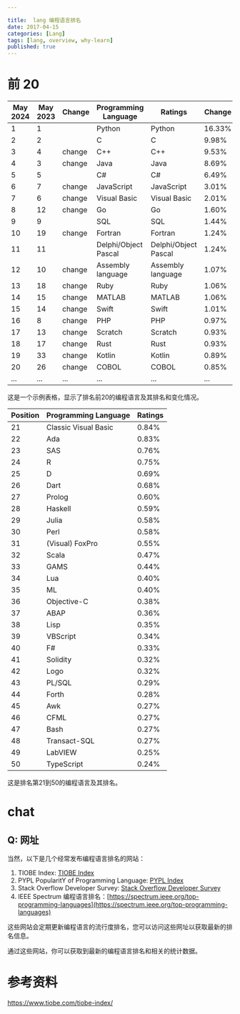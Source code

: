 ```yaml
---

title:  lang 编程语言排名
date: 2017-04-15
categories: [Lang]
tags: [lang, overview, why-learn]
published: true
---
```


# 前 20

| May 2024 | May 2023 | Change | Programming Language | Ratings | Change |
|----------|----------|--------|----------------------|---------|--------|
| 1        | 1        |        | Python            | Python  | 16.33% | +2.88% |
| 2        | 2        |        | C                 | C       | 9.98%  | -3.37% |
| 3        | 4        | change | C++               | C++     | 9.53%  | -2.43% |
| 4        | 3        | change | Java              | Java    | 8.69%  | -3.53% |
| 5        | 5        |        | C#                | C#      | 6.49%  | -0.94% |
| 6        | 7        | change | JavaScript        | JavaScript | 3.01% | +0.57% |
| 7        | 6        | change | Visual Basic      | Visual Basic | 2.01% | -1.83% |
| 8        | 12       | change | Go                | Go      | 1.60%  | +0.61% |
| 9        | 9        |        | SQL               | SQL     | 1.44%  | -0.03% |
| 10       | 19       | change | Fortran           | Fortran | 1.24%  | +0.46% |
| 11       | 11       |        | Delphi/Object Pascal   | Delphi/Object Pascal | 1.24% | +0.23% |
| 12       | 10       | change | Assembly language   | Assembly language | 1.07% | -0.13% |
| 13       | 18       | change | Ruby              | Ruby    | 1.06%  | +0.26% |
| 14       | 15       | change | MATLAB            | MATLAB  | 1.06%  | +0.18% |
| 15       | 14       | change | Swift             | Swift   | 1.01%  | +0.09% |
| 16       | 8        | change | PHP               | PHP     | 0.97%  | -0.62% |
| 17       | 13       | change | Scratch           | Scratch | 0.93%  | -0.02% |
| 18       | 17       | change | Rust              | Rust    | 0.93%  | +0.11% |
| 19       | 33       | change | Kotlin            | Kotlin  | 0.89%  | +0.52% |
| 20       | 26       | change | COBOL             | COBOL   | 0.85%  | +0.29% |
| ...      | ...      | ...    | ...                  | ...     | ...    | ...    |

这是一个示例表格，显示了排名前20的编程语言及其排名和变化情况。

| Position | Programming Language | Ratings |
|----------|----------------------|---------|
| 21       | Classic Visual Basic | 0.84%   |
| 22       | Ada                  | 0.83%   |
| 23       | SAS                  | 0.76%   |
| 24       | R                    | 0.75%   |
| 25       | D                    | 0.69%   |
| 26       | Dart                 | 0.68%   |
| 27       | Prolog               | 0.60%   |
| 28       | Haskell              | 0.59%   |
| 29       | Julia                | 0.58%   |
| 30       | Perl                 | 0.58%   |
| 31       | (Visual) FoxPro      | 0.55%   |
| 32       | Scala                | 0.47%   |
| 33       | GAMS                 | 0.44%   |
| 34       | Lua                  | 0.40%   |
| 35       | ML                   | 0.40%   |
| 36       | Objective-C          | 0.38%   |
| 37       | ABAP                 | 0.36%   |
| 38       | Lisp                 | 0.35%   |
| 39       | VBScript             | 0.34%   |
| 40       | F#                   | 0.33%   |
| 41       | Solidity             | 0.32%   |
| 42       | Logo                 | 0.32%   |
| 43       | PL/SQL               | 0.29%   |
| 44       | Forth                | 0.28%   |
| 45       | Awk                  | 0.27%   |
| 46       | CFML                 | 0.27%   |
| 47       | Bash                 | 0.27%   |
| 48       | Transact-SQL         | 0.27%   |
| 49       | LabVIEW              | 0.25%   |
| 50       | TypeScript           | 0.24%   |

这是排名第21到50的编程语言及其排名。

# chat

## Q: 网址

当然，以下是几个经常发布编程语言排名的网站：

1. TIOBE Index: [TIOBE Index](https://www.tiobe.com/tiobe-index/)
2. PYPL PopularitY of Programming Language: [PYPL Index](http://pypl.github.io/PYPL.html)
3. Stack Overflow Developer Survey: [Stack Overflow Developer Survey](https://insights.stackoverflow.com/survey)
4. IEEE Spectrum 编程语言排名：[https://spectrum.ieee.org/top-programming-languages](https://spectrum.ieee.org/top-programming-languages)

这些网站会定期更新编程语言的流行度排名，您可以访问这些网址以获取最新的排名信息。

通过这些网站，你可以获取到最新的编程语言排名和相关的统计数据。


# 参考资料

https://www.tiobe.com/tiobe-index/

